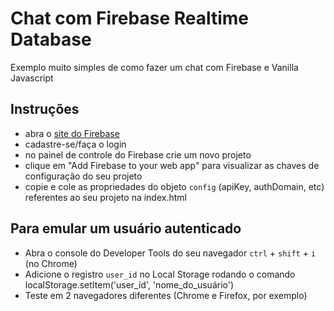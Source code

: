 # Chat com Firebase Realtime Database

Exemplo muito simples  de como fazer um chat com Firebase e Vanilla Javascript


## Instruções

- abra o [site do Firebase](firebase.google.com)
- cadastre-se/faça o login
- no painel de controle do Firebase crie um novo projeto
- clique em "Add Firebase to your web app" para visualizar as chaves de configuração do seu projeto
- copie e cole as propriedades do objeto `config` (apiKey, authDomain, etc) referentes ao seu projeto na index.html

## Para emular um usuário autenticado

- Abra o console do Developer Tools do seu navegador `ctrl` + `shift` + `i` (no Chrome)
- Adicione o registro `user_id` no Local Storage rodando o comando localStorage.setItem('user_id', 'nome_do_usuário')
- Teste em 2 navegadores diferentes (Chrome e Firefox, por exemplo)
